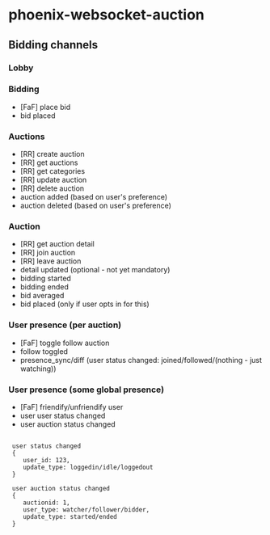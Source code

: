 # phoenix-websocket-auction



## Bidding channels

### Lobby
 

### Bidding
 - [FaF] place bid
 - bid placed

### Auctions
 - [RR] create auction
 - [RR] get auctions
 - [RR] get categories
 - [RR] update auction
 - [RR] delete auction
 - auction added (based on user's preference)
 - auction deleted (based on user's preference)

### Auction
 - [RR] get auction detail
 - [RR] join auction
 - [RR] leave auction
 - detail updated (optional - not yet mandatory)
 - bidding started
 - bidding ended
 - bid averaged
 - bid placed (only if user opts in for this)

### User presence (per auction)
 - [FaF] toggle follow auction
 - follow toggled
 - presence_sync/diff (user status changed: joined/followed/(nothing - just watching))

### User presence (some global presence)
 - [FaF] friendify/unfriendify user
 - user user status changed
 - user auction status changed

```

 user status changed
 {
 	user_id: 123,
 	update_type: loggedin/idle/loggedout
 }

 user auction status changed
 {
 	auctionid: 1,
 	user_type: watcher/follower/bidder,
 	update_type: started/ended
 }

```